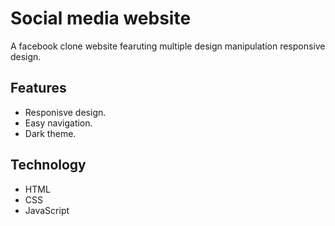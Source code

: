 # Social media website
A facebook clone website fearuting multiple design manipulation responsive design.
## Features
* Responisve design.
* Easy navigation.
* Dark theme.

## Technology
* HTML
* CSS
* JavaScript
